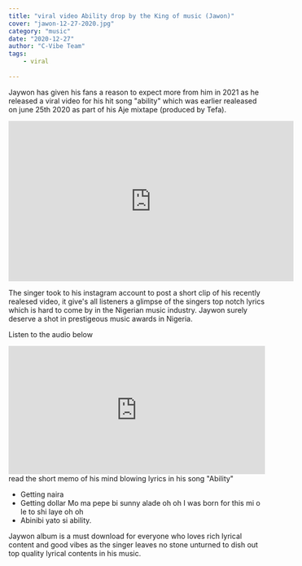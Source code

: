 ```yaml
---
title: "viral video Ability drop by the King of music (Jawon)"
cover: "jawon-12-27-2020.jpg"
category: "music"
date: "2020-12-27"
author: "C-Vibe Team"
tags:
    - viral
    
---
```


Jaywon has given his fans a reason to expect more from him in 2021 as he released a viral video for his hit song "ability" which was earlier realeased on june 25th 2020 as part of his Aje mixtape (produced by Tefa).

<iframe width="560" height="315" src="https://www.youtube.com/embed/JCiPclNOT20" frameborder="0" allow="accelerometer; autoplay; clipboard-write; encrypted-media; gyroscope; picture-in-picture" allowfullscreen></iframe>


The singer took to his instagram account to post a short clip of his recently realesed video, it give's all listeners a glimpse of the singers top notch lyrics which is hard to come by in the Nigerian music industry.
Jaywon surely deserve a shot in  prestigeous music awards in Nigeria.

Listen to the audio below
<iframe src="https://audiomack.com/embed/song/jaywonjuwonlo/ability?background=1" scrolling="no" width="100%" height="252" scrollbars="no" frameborder="0"></iframe>

<br>
read the short memo of his mind blowing lyrics in his song "Ability"

- Getting naira
- Getting dollar
Mo ma pepe bi sunny alade oh oh 
I was born for this mi o le to shi laye oh oh 
- Abinibi yato si ability.

Jaywon album is a must download for everyone who loves rich lyrical content and good vibes as the singer leaves no stone unturned to dish out top quality lyrical contents in his music.
